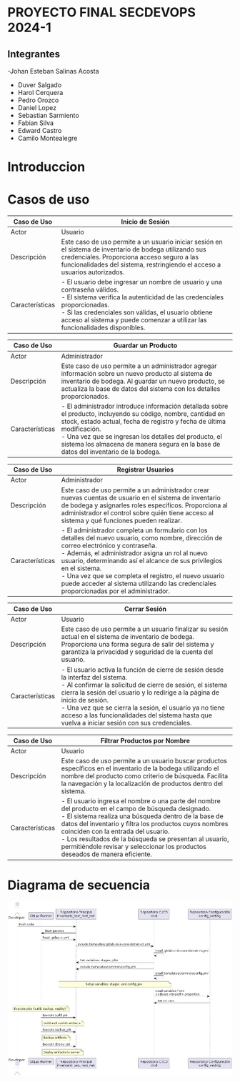 # PROYECTO FINAL SECDEVOPS 2024-1
## Integrantes
-Johan Esteban Salinas Acosta
- Duver Salgado
- Harol Cerquera
- Pedro Orozco
- Daniel Lopez
- Sebastian Sarmiento
- Fabian Silva
- Edward Castro
- Camilo Montealegre


# Introduccion

# Casos de uso

| Caso de Uso  | Inicio de Sesión                                                 |
|--------------|------------------------------------------------------------------|
| Actor        | Usuario                                                          |
| Descripción  | Este caso de uso permite a un usuario iniciar sesión en el sistema de inventario de bodega utilizando sus credenciales. Proporciona acceso seguro a las funcionalidades del sistema, restringiendo el acceso a usuarios autorizados. |
| Características | - El usuario debe ingresar un nombre de usuario y una contraseña válidos.<br> - El sistema verifica la autenticidad de las credenciales proporcionadas.<br> - Si las credenciales son válidas, el usuario obtiene acceso al sistema y puede comenzar a utilizar las funcionalidades disponibles. |

| Caso de Uso  | Guardar un Producto                                              |
|--------------|------------------------------------------------------------------|
| Actor        | Administrador                                                    |
| Descripción  | Este caso de uso permite a un administrador agregar información sobre un nuevo producto al sistema de inventario de bodega. Al guardar un nuevo producto, se actualiza la base de datos del sistema con los detalles proporcionados. |
| Características | - El administrador introduce información detallada sobre el producto, incluyendo su código, nombre, cantidad en stock, estado actual, fecha de registro y fecha de última modificación.<br> - Una vez que se ingresan los detalles del producto, el sistema los almacena de manera segura en la base de datos del inventario de la bodega. |

| Caso de Uso  | Registrar Usuarios                                               |
|--------------|------------------------------------------------------------------|
| Actor        | Administrador                                                    |
| Descripción  | Este caso de uso permite a un administrador crear nuevas cuentas de usuario en el sistema de inventario de bodega y asignarles roles específicos. Proporciona al administrador el control sobre quién tiene acceso al sistema y qué funciones pueden realizar. |
| Características | - El administrador completa un formulario con los detalles del nuevo usuario, como nombre, dirección de correo electrónico y contraseña.<br> - Además, el administrador asigna un rol al nuevo usuario, determinando así el alcance de sus privilegios en el sistema.<br> - Una vez que se completa el registro, el nuevo usuario puede acceder al sistema utilizando las credenciales proporcionadas por el administrador. |

| Caso de Uso  | Cerrar Sesión                                                    |
|--------------|------------------------------------------------------------------|
| Actor        | Usuario                                                          |
| Descripción  | Este caso de uso permite a un usuario finalizar su sesión actual en el sistema de inventario de bodega. Proporciona una forma segura de salir del sistema y garantiza la privacidad y seguridad de la cuenta del usuario. |
| Características | - El usuario activa la función de cierre de sesión desde la interfaz del sistema.<br> - Al confirmar la solicitud de cierre de sesión, el sistema cierra la sesión del usuario y lo redirige a la página de inicio de sesión.<br> - Una vez que se cierra la sesión, el usuario ya no tiene acceso a las funcionalidades del sistema hasta que vuelva a iniciar sesión con sus credenciales. |

| Caso de Uso  | Filtrar Productos por Nombre                                    |
|--------------|------------------------------------------------------------------|
| Actor        | Usuario                                                          |
| Descripción  | Este caso de uso permite a un usuario buscar productos específicos en el inventario de la bodega utilizando el nombre del producto como criterio de búsqueda. Facilita la navegación y la localización de productos dentro del sistema. |
| Características | - El usuario ingresa el nombre o una parte del nombre del producto en el campo de búsqueda designado.<br> - El sistema realiza una búsqueda dentro de la base de datos del inventario y filtra los productos cuyos nombres coinciden con la entrada del usuario.<br> - Los resultados de la búsqueda se presentan al usuario, permitiéndole revisar y seleccionar los productos deseados de manera eficiente. |


# Diagrama de secuencia

<p align="center"><img src="https://github.com/jaiderospina/DEVSECOPS2024/blob/main/BancoProyectos/GRUPO_5/imagenes/Diagrama%20de%20secuencia.jpeg" alt="logo" width="1000"/></p>

